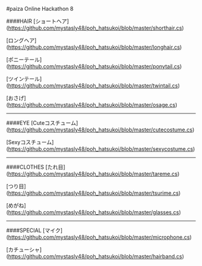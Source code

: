 #paiza Online Hackathon 8

####HAIR
[ショートヘア] (https://github.com/mystasly48/poh_hatsukoi/blob/master/shorthair.cs)

[ロングヘア] (https://github.com/mystasly48/poh_hatsukoi/blob/master/longhair.cs)

[ポニーテール] (https://github.com/mystasly48/poh_hatsukoi/blob/master/ponytail.cs)

[ツインテール] (https://github.com/mystasly48/poh_hatsukoi/blob/master/twintail.cs)

[おさげ] (https://github.com/mystasly48/poh_hatsukoi/blob/master/osage.cs)

-----

####EYE
[Cuteコスチューム] (https://github.com/mystasly48/poh_hatsukoi/blob/master/cutecostume.cs)

[Sexyコスチューム] (https://github.com/mystasly48/poh_hatsukoi/blob/master/sexycostume.cs)

-----

####CLOTHES
[たれ目] (https://github.com/mystasly48/poh_hatsukoi/blob/master/tareme.cs)

[つり目] (https://github.com/mystasly48/poh_hatsukoi/blob/master/tsurime.cs)

[めがね] (https://github.com/mystasly48/poh_hatsukoi/blob/master/glasses.cs)

-----

####SPECIAL
[マイク] (https://github.com/mystasly48/poh_hatsukoi/blob/master/microphone.cs)

[カチューシャ] (https://github.com/mystasly48/poh_hatsukoi/blob/master/hairband.cs)

